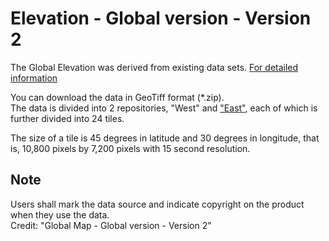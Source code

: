 # Elevation - Global version - Version 2

The Global Elevation was derived from existing data sets. [For detailed information](https://globalmaps.github.io/el.html)

You can download the data in GeoTiff format (*.zip).  
The data is divided into 2 repositories, "West" and ["East"](https://github.com/globalmaps/gm_el_v2_east/), each of which is further divided into 24 tiles. 

The size of a tile is 45 degrees in latitude and 30 degrees in longitude, that is, 10,800 pixels by 7,200 pixels with 15 second resolution.

## Note
Users shall mark the data source and indicate copyright on the product when they use the data.  
Credit: "Global Map - Global version - Version 2"  
